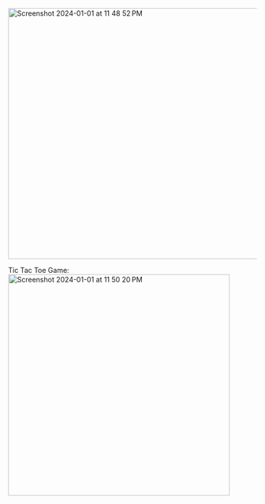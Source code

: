 <img width="509" alt="Screenshot 2024-01-01 at 11 48 52 PM" src="https://github.com/neginheidarii/Tic-Tac-Toe-Game/assets/113136968/98a1fe14-e104-485b-b636-3294e2883b48">

Tic Tac Toe Game:
<img width="449" alt="Screenshot 2024-01-01 at 11 50 20 PM" src="https://github.com/neginheidarii/Tic-Tac-Toe-Game/assets/113136968/fb242a2e-bc6e-47f0-8f85-4c83b869e045">
